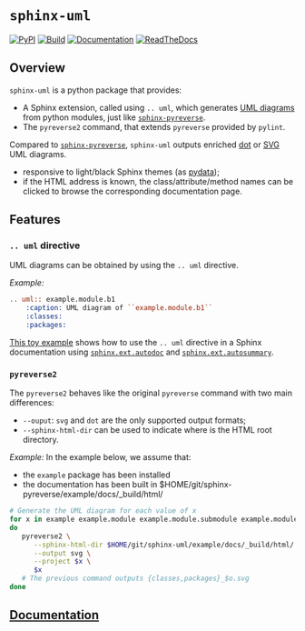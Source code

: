 # `sphinx-uml`

[![PyPI](https://img.shields.io/pypi/v/sphinx-uml.svg)](https://pypi.python.org/pypi/sphinx-uml/)
[![Build](https://github.com/ibgp2/sphinx-uml/workflows/build/badge.svg)](https://github.com/ibgp2/sphinx-uml/actions/workflows/build.yml)
[![Documentation](https://github.com/ibgp2/sphinx-uml/workflows/docs/badge.svg)](https://github.com/ibgp2/sphinx-uml/actions/workflows/docs.yml)
[![ReadTheDocs](https://readthedocs.org/projects/sphinx-uml/badge/?version=latest)](https://sphinx-uml.readthedocs.io/en/)

## Overview

`sphinx-uml` is a python package that provides:

- A Sphinx extension, called using `.. uml`, which generates
  [UML diagrams](https://en.wikipedia.org/wiki/Unified_Modeling_Language)
  from python modules, just like
  [`sphinx-pyreverse`](https://github.com/sphinx-pyreverse/sphinx-pyreverse/).
- The `pyreverse2` command, that extends `pyreverse` provided by `pylint`.

Compared to [`sphinx-pyreverse`](https://github.com/sphinx-pyreverse/sphinx-pyreverse/),
`sphinx-uml` outputs enriched [dot](https://graphviz.org/doc/info/lang.html) or
[SVG](https://en.wikipedia.org/wiki/SVG) UML diagrams.

* responsive to light/black Sphinx themes (as
  [pydata](https://pydata-sphinx-theme.readthedocs.io/en/stable/));
* if the HTML address is known, the class/attribute/method names can be clicked
  to browse the corresponding documentation page.

## Features 
### `.. uml` directive

UML diagrams can be obtained by using the ``.. uml`` directive.

_Example:_

```rst
.. uml:: example.module.b1
    :caption: UML diagram of ``example.module.b1``
    :classes:
    :packages:
```

[This toy example](https://github.com/ibgp2/sphinx-uml/tree/main/example)
shows how to use the ``.. uml`` directive in a Sphinx documentation using
[`sphinx.ext.autodoc`](https://www.sphinx-doc.org/en/master/usage/extensions/autodoc.html) and
[`sphinx.ext.autosummary`](https://www.sphinx-doc.org/en/master/usage/extensions/autosummary.html).

### `pyreverse2`

The `pyreverse2` behaves like the original `pyreverse` command with two main differences:

* `--ouput`: `svg` and `dot` are the only supported output formats;
* `--sphinx-html-dir` can be used to indicate where is the HTML root directory.

_Example:_ In the example below, we assume that:

* the `example` package has been installed
* the documentation has been built in $HOME/git/sphinx-pyreverse/example/docs/_build/html/

```bash
# Generate the UML diagram for each value of x
for x in example example.module example.module.submodule example.module.submodule.c1
do
   pyreverse2 \
      --sphinx-html-dir $HOME/git/sphinx-uml/example/docs/_build/html/ \
      --output svg \
      --project $x \
      $x
   # The previous command outputs {classes,packages}_$o.svg
done
```

## [Documentation](https://sphinx-uml.readthedocs.io/en/)
